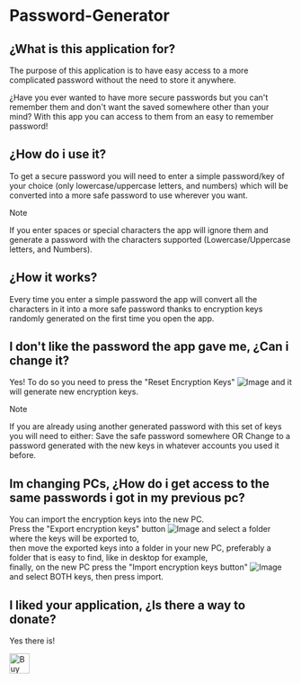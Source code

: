 # Password-Generator
## ¿What is this application for?
The purpose of this application is to have easy access to a more complicated password without the need to store it anywhere.

¿Have you ever wanted to have more secure passwords but you can't remember them and don't want the saved somewhere other than your mind? With this app you can access to them from an easy to remember password!
## ¿How do i use it?
To get a secure password you will need to enter a simple password/key of your choice (only lowercase/uppercase letters, and numbers) which will be converted into a more safe password to use wherever you want.

>[!NOTE]
>If you enter spaces or special characters the app will ignore them and generate a password with the characters supported (Lowercase/Uppercase letters, and Numbers).
## ¿How it works?
Every time you enter a simple password the app will convert all the characters in it into a more safe password thanks to encryption keys randomly generated on the first time you open the app.
## I don't like the password the app gave me, ¿Can i change it?
Yes! To do so you need to press the "Reset Encryption Keys" ![Image](https://github.com/user-attachments/assets/87c1cd9b-e05f-481f-8a42-2b53485e24db) and it will generate new encryption keys.
>[!NOTE]
>If you are already using another generated password with this set of keys you will need to either:
>Save the safe password somewhere OR Change to a password generated with the new keys in whatever accounts you used it before.
## Im changing PCs, ¿How do i get access to the same passwords i got in my previous pc?
You can import the encryption keys into the new PC.  
Press the "Export encryption keys" button ![Image](https://github.com/user-attachments/assets/f8b527f1-cccd-4841-9d83-c63706916294) and select a folder where the keys will be exported to,  
then move the exported keys into a folder in your new PC, preferably a folder that is easy to find, like in desktop for example,  
finally, on the new PC press the "Import encryption keys button" ![Image](https://github.com/user-attachments/assets/b7cefeff-d135-4106-a382-db24361d5943) and select BOTH keys, then press import.


## I liked your application, ¿Is there a way to donate?
Yes there is! 

<a href='https://ko-fi.com/N4N119CSTH' target='_blank'><img height='36' style='border:0px;height:36px;' src='https://storage.ko-fi.com/cdn/kofi6.png?v=6' border='0' alt='Buy Me a Coffee at ko-fi.com' /></a>




